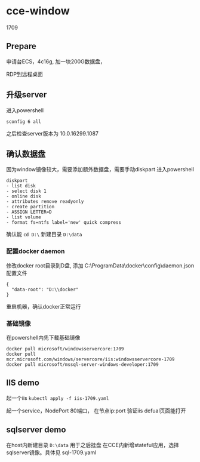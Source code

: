 # cce-window

1709 

## Prepare
申请台ECS，4c16g, 加一块200G数据盘，

RDP到远程桌面

## 升级server
进入powershell
```
sconfig 6 all
```
之后检查server版本为 10.0.16299.1087

## 确认数据盘
因为window镜像较大，需要添加额外数据盘，需要手动diskpart
进入powershell
```
diskpart 
- list disk
- select disk 1
- online disk
- attributes remove readyonly
- create partition
- ASSIGN LETTER=D 
- list volume
- format fs=ntfs label='new' quick compress
```
确认能 `cd D:\`
新建目录 `D:\data`

### 配置docker daemon

修改docker root目录到D盘, 添加 C:\ProgramData\docker\config\daemon.json配置文件
```
{
  "data-root": "D:\\docker"
}
```
重启机器，确认docker正常运行

### 基础镜像
在powershell内先下载基础镜像
```
docker pull microsoft/windowsservercore:1709
docker pull mcr.microsoft.com/windows/servercore/iis:windowsservercore-1709
docker pull microsoft/mssql-server-windows-developer:1709
```

## IIS demo
起一个iis
`kubectl apply -f iis-1709.yaml`

起一个service，NodePort 80端口，
在节点ip:port 验证iis defual页面能打开

## sqlserver demo
在host内新建目录 `D:\data` 用于之后挂盘
在CCE内新增stateful应用，选择sqlserver镜像。具体见 sql-1709.yaml

